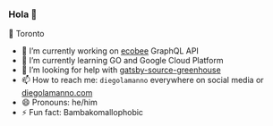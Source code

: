 ### Hola 👋

📌 Toronto

- 🔭 I’m currently working on [ecobee](https://github.com/ecobee) GraphQL API
- 🌱 I’m currently learning GO and Google Cloud Platform
- 🤔 I’m looking for help with [gatsby-source-greenhouse](https://github.com/diegolamanno/gatsby-source-greenhouse)
- 📫 How to reach me: `diegolamanno` everywhere on social media or [diegolamanno.com](https://diegolamanno.com)
- 😄 Pronouns: he/him
- ⚡ Fun fact: Bambakomallophobic

